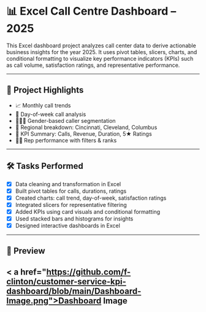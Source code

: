 # 📊 Excel Call Centre Dashboard – 2025

This Excel dashboard project analyzes call center data to derive actionable business insights for the year 2025. It uses pivot tables, slicers, charts, and conditional formatting to visualize key performance indicators (KPIs) such as call volume, satisfaction ratings, and representative performance.

---

## 🧩 Project Highlights

- 📈 Monthly call trends
- 📅 Day-of-week call analysis
- 🧑‍🤝‍🧑 Gender-based caller segmentation
- 🌆 Regional breakdown: Cincinnati, Cleveland, Columbus
- 🎯 KPI Summary: Calls, Revenue, Duration, 5★ Ratings
- 🧑‍💼 Rep performance with filters & ranks

---

## 🛠 Tasks Performed

- [x] Data cleaning and transformation in Excel
- [x] Built pivot tables for calls, durations, ratings
- [x] Created charts: call trend, day-of-week, satisfaction ratings
- [x] Integrated slicers for representative filtering
- [x] Added KPIs using card visuals and conditional formatting
- [x] Used stacked bars and histograms for insights
- [x] Designed interactive dashboards in Excel

---

## 📸 Preview

< a href="https://github.com/f-clinton/customer-service-kpi-dashboard/blob/main/Dashboard-Image.png">Dashboard Image</a> 
---

